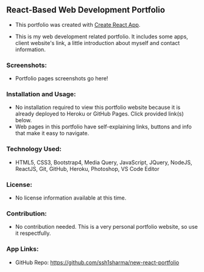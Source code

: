 ## React-Based Web Development Portfolio
- This portfolio was created with [Create React App](https://github.com/facebook/create-react-app).

- This is my web development related portfolio. It includes some apps, client website's link, a little introduction about myself and contact information.
  
<!-- [![Netlify Status](https://api.netlify.com/api/v1/badges/cbff317a-78fe-4bdd-b315-b5fb4000d197/deploy-status)](https://app.netlify.com/sites/portfolio-react-sh/deploys) -->

### Screenshots:
 - Portfolio pages screenshots go here!



### Installation and Usage:
- No installation required to view this portfolio website because it is already deployed to Heroku or GitHub Pages. Click provided link(s) below.
- Web pages in this portfolio have self-explaining links, buttons and info that make it easy to navigate.

### Technology Used:
- HTML5, CSS3, Bootstrap4, Media Query, JavaScript, JQuery, NodeJS, ReactJS, Git, GitHub, Heroku, Photoshop, VS Code Editor 
  
### License:
- No license information available at this time.

### Contribution:
- No contribution needed. This is a very personal portfolio website, so use it respectfully.

### App Links:
<!-- - Deployed: https://portfolio-react-sh.netlify.app/ -->
- GitHub Repo: https://github.com/ssh1sharma/new-react-portfolio